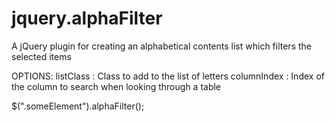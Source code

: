 jquery.alphaFilter
================

A jQuery plugin for creating an alphabetical contents list which filters the selected items

OPTIONS:
listClass : Class to add to the list of letters
columnIndex : Index of the column to search when looking through a table

$(".someElement").alphaFilter();